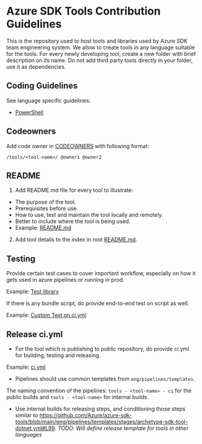 # Azure SDK Tools Contribution Guidelines

This is the repository used to host tools and libraries used by Azure SDK team engineering system. 
We allow to create tools in any language suitable for the tools.
For every newly developing tool, create a new folder with brief description on its name. 
Do not add third party tools directly in your folder, use it as dependencies.

## Coding Guidelines

See language specific guidelines:

- [PowerShell](https://github.com/Azure/azure-sdk-tools/blob/main/doc/development/powershell.md)

## Codeowners

Add code owner in [CODEOWNERS](https://github.com/Azure/azure-sdk-tools/blob/main/.github/CODEOWNERS) with following format:
```
/tools/<tool-name>/ @owner1 @owner2
```

## README

1. Add README.md file for every tool to illustrate:
* The purpose of the tool.
* Prerequisites before use.
* How to use, test and maintain the tool locally and remotely. 
* Better to include where the tool is being used.
* Example: [README.md](https://github.com/Azure/azure-sdk-tools/blob/main/tools/http-fault-injector/README.md) 

2. Add tool details to the index in root [README.md](https://github.com/Azure/azure-sdk-tools/blob/main/README.md#index).


## Testing

Provide certain test cases to cover important workflow, especially on how it gets used in azure pipelines or running in prod.

Example: [Test library](https://github.com/Azure/azure-sdk-tools/tree/main/tools/pipeline-witness/Azure.Sdk.Tools.PipelineWitness.Tests) 

If there is any bundle script, do provide end-to-end test on script as well.

Example: [Custom Test on ci.yml](https://github.com/Azure/azure-sdk-tools/blob/main/tools/code-owners-parser/ci.yml#L35)

## Release ci.yml

- For the tool which is publishing to public repository, do provide ci.yml for building, testing and releasing. 

Example: [ci.yml](https://github.com/Azure/azure-sdk-tools/blob/main/tools/CreateRuleFabricBot/ci.yml)

- Pipelines should use common templates from `eng/pipelines/templates`.

The naming convention of the pipelines: `tools - <tool-name> - ci` for the public builds and `tools - <tool-name>` for internal builds.

- Use internal builds for releasing steps, and conditioning those steps similar to https://github.com/Azure/azure-sdk-tools/blob/main/eng/pipelines/templates/stages/archetype-sdk-tool-dotnet.yml#L89. *TODO: Will define release template for tools in other languages*
